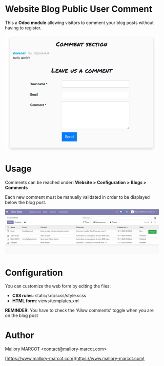 Website Blog Public User Comment
================================

This a **Odoo module** allowing visitors to comment your blog posts without having to register.

<img src="https://github.com/mmarcot/website_blog_public_user_comment/blob/main/static/src/img/web_form_en.png?raw=true" width="500" />

# Usage

Comments can be reached under: **Website > Configuration > Blogs > Comments**

Each new comment must be manually validated in order to be displayed below the blog post.

![Comment tree view](https://github.com/mmarcot/website_blog_public_user_comment/blob/main/static/src/img/tree_view.png?raw=true)


# Configuration

You can customize the web form by editing the files:
  - **CSS rules**: static/src/scss/style.scss
  - **HTML form**: views/templates.xml
  
**REMINDER**: You have to check the 'Allow comments' toggle when you are on the blog post

# Author

Mallory MARCOT <[contact@mallory-marcot.com](mailto:contact@mallory-marcot.com)>

[https://www.mallory-marcot.com](https://www.mallory-marcot.com)
